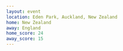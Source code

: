 ```yaml
---
layout: event
location: Eden Park, Auckland, New Zealand
home: New Zealand
away: England
home_score: 24
away_score: 15
---
```

